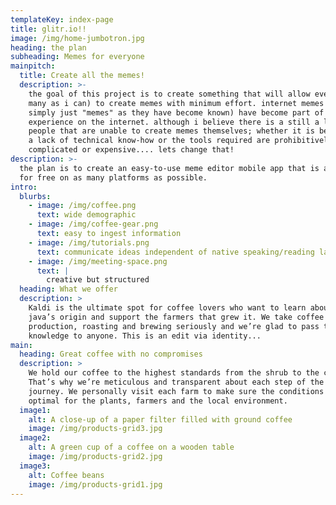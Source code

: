```yaml
---
templateKey: index-page
title: glitr.io!!
image: /img/home-jumbotron.jpg
heading: the plan
subheading: Memes for everyone
mainpitch:
  title: Create all the memes!
  description: >-
    the goal of this project is to create something that will allow everyone (as
    many as i can) to create memes with minimum effort. internet memes (or
    simply just "memes" as they have become known) have become part of a normal
    experience on the internet. although i believe there is a still a lot of
    people that are unable to create memes themselves; whether it is because of
    a lack of technical know-how or the tools required are prohibitively
    complicated or expensive.... lets change that!
description: >-
  the plan is to create an easy-to-use meme editor mobile app that is available
  for free on as many platforms as possible.
intro:
  blurbs:
    - image: /img/coffee.png
      text: wide demographic
    - image: /img/coffee-gear.png
      text: easy to ingest information
    - image: /img/tutorials.png
      text: communicate ideas independent of native speaking/reading language
    - image: /img/meeting-space.png
      text: |
        creative but structured
  heading: What we offer
  description: >
    Kaldi is the ultimate spot for coffee lovers who want to learn about their
    java’s origin and support the farmers that grew it. We take coffee
    production, roasting and brewing seriously and we’re glad to pass that
    knowledge to anyone. This is an edit via identity...
main:
  heading: Great coffee with no compromises
  description: >
    We hold our coffee to the highest standards from the shrub to the cup.
    That’s why we’re meticulous and transparent about each step of the coffee’s
    journey. We personally visit each farm to make sure the conditions are
    optimal for the plants, farmers and the local environment.
  image1:
    alt: A close-up of a paper filter filled with ground coffee
    image: /img/products-grid3.jpg
  image2:
    alt: A green cup of a coffee on a wooden table
    image: /img/products-grid2.jpg
  image3:
    alt: Coffee beans
    image: /img/products-grid1.jpg
---
```



